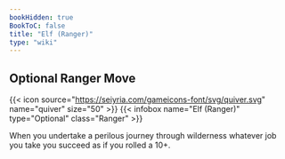 ```yaml
---
bookHidden: true
BookToC: false
title: "Elf (Ranger)"
type: "wiki"
---
```

## Optional Ranger Move
{{< icon source="https://seiyria.com/gameicons-font/svg/quiver.svg" name="quiver" size="50" >}}
{{< infobox name="Elf (Ranger)" type="Optional" class="Ranger" >}}

When you undertake a perilous journey through wilderness whatever job you take you succeed as if you rolled a 10+.
